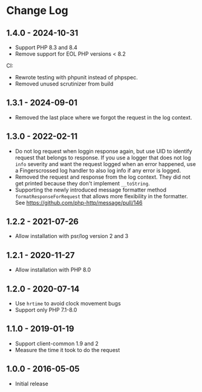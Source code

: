 # Change Log

## 1.4.0 - 2024-10-31

- Support PHP 8.3 and 8.4
- Remove support for EOL PHP versions < 8.2

CI:

- Rewrote testing with phpunit instead of phpspec.
- Removed unused scrutinizer from build

## 1.3.1 - 2024-09-01

- Removed the last place where we forgot the request in the log context.

## 1.3.0 - 2022-02-11

- Do not log request when loggin response again, but use UID to identify request
  that belongs to response.
  If you use a logger that does not log `info` severity and want the request
  logged when an error happened, use a Fingerscrossed log handler to also log
  info if any error is logged.
- Removed the request and response from the log context. They did not get
  printed because they don't implement `__toString`.
- Supporting the newly introduced message formatter method
  `formatResponseForRequest` that allows more flexibility in the formatter.
  See https://github.com/php-http/message/pull/146

## 1.2.2 - 2021-07-26

- Allow installation with psr/log version 2 and 3

## 1.2.1 - 2020-11-27

- Allow installation with PHP 8.0

## 1.2.0 - 2020-07-14

- Use `hrtime` to avoid clock movement bugs
- Support only PHP 7.1-8.0

## 1.1.0 - 2019-01-19

- Support client-common 1.9 and 2
- Measure the time it took to do the request

## 1.0.0 - 2016-05-05

- Initial release
